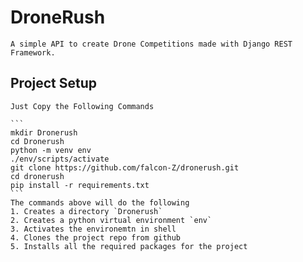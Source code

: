# DroneRush
    A simple API to create Drone Competitions made with Django REST Framework.

## Project Setup
    Just Copy the Following Commands

    ```
    mkdir Dronerush
    cd Dronerush
    python -m venv env
    ./env/scripts/activate
    git clone https://github.com/falcon-Z/dronerush.git
    cd dronerush
    pip install -r requirements.txt
    ```
    The commands above will do the following
    1. Creates a directory `Dronerush`
    2. Creates a python virtual environment `env`
    3. Activates the environemtn in shell
    4. Clones the project repo from github
    5. Installs all the required packages for the project

